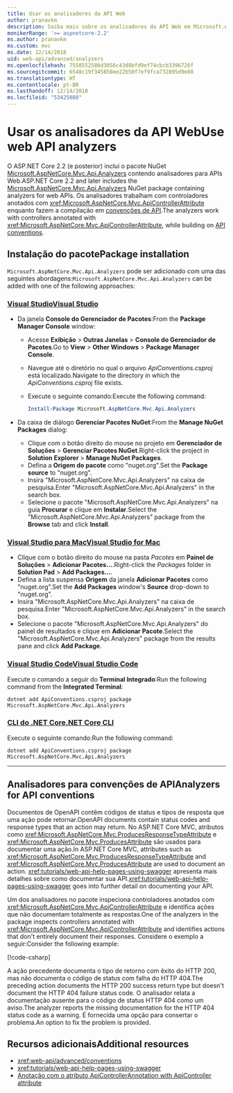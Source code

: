 ```yaml
---
title: Usar os analisadores da API Web
author: pranavkm
description: Saiba mais sobre os analisadores da API Web em Microsoft.AspNetCore.Mvc.Api.Analyzers.
monikerRange: '>= aspnetcore-2.2'
ms.author: pranavkm
ms.custom: mvc
ms.date: 12/14/2018
uid: web-api/advanced/analyzers
ms.openlocfilehash: 7558552586d3056c43d8bfd9ef74cbcb3396726f
ms.sourcegitcommit: 6548c19f345850ee22b50f7ef9fca732895d9e08
ms.translationtype: HT
ms.contentlocale: pt-BR
ms.lasthandoff: 12/14/2018
ms.locfileid: "53425088"
---
```

# <a name="use-web-api-analyzers"></a><span data-ttu-id="e51fb-103">Usar os analisadores da API Web</span><span class="sxs-lookup"><span data-stu-id="e51fb-103">Use web API analyzers</span></span>

<span data-ttu-id="e51fb-104">O ASP.NET Core 2.2 (e posterior) inclui o pacote NuGet [Microsoft.AspNetCore.Mvc.Api.Analyzers](https://www.nuget.org/packages/Microsoft.AspNetCore.Mvc.Api.Analyzers) contendo analisadores para APIs Web.</span><span class="sxs-lookup"><span data-stu-id="e51fb-104">ASP.NET Core 2.2 and later includes the [Microsoft.AspNetCore.Mvc.Api.Analyzers](https://www.nuget.org/packages/Microsoft.AspNetCore.Mvc.Api.Analyzers) NuGet package containing analyzers for web APIs.</span></span> <span data-ttu-id="e51fb-105">Os analisadores trabalham com controladores anotados com <xref:Microsoft.AspNetCore.Mvc.ApiControllerAttribute> enquanto fazem a compilação em [convenções de API](xref:web-api/advanced/conventions).</span><span class="sxs-lookup"><span data-stu-id="e51fb-105">The analyzers work with controllers annotated with <xref:Microsoft.AspNetCore.Mvc.ApiControllerAttribute>, while building on [API conventions](xref:web-api/advanced/conventions).</span></span>

## <a name="package-installation"></a><span data-ttu-id="e51fb-106">Instalação do pacote</span><span class="sxs-lookup"><span data-stu-id="e51fb-106">Package installation</span></span>

<span data-ttu-id="e51fb-107">`Microsoft.AspNetCore.Mvc.Api.Analyzers` pode ser adicionado com uma das seguintes abordagens:</span><span class="sxs-lookup"><span data-stu-id="e51fb-107">`Microsoft.AspNetCore.Mvc.Api.Analyzers` can be added with one of the following approaches:</span></span>

### <a name="visual-studiotabvisual-studio"></a>[<span data-ttu-id="e51fb-108">Visual Studio</span><span class="sxs-lookup"><span data-stu-id="e51fb-108">Visual Studio</span></span>](#tab/visual-studio)

* <span data-ttu-id="e51fb-109">Da janela **Console do Gerenciador de Pacotes**:</span><span class="sxs-lookup"><span data-stu-id="e51fb-109">From the **Package Manager Console** window:</span></span>
  * <span data-ttu-id="e51fb-110">Acesse **Exibição** > **Outras Janelas** > **Console do Gerenciador de Pacotes**.</span><span class="sxs-lookup"><span data-stu-id="e51fb-110">Go to **View** > **Other Windows** > **Package Manager Console**.</span></span>
  * <span data-ttu-id="e51fb-111">Navegue até o diretório no qual o arquivo *ApiConventions.csproj* está localizado.</span><span class="sxs-lookup"><span data-stu-id="e51fb-111">Navigate to the directory in which the *ApiConventions.csproj* file exists.</span></span>
  * <span data-ttu-id="e51fb-112">Execute o seguinte comando:</span><span class="sxs-lookup"><span data-stu-id="e51fb-112">Execute the following command:</span></span>

    ```powershell
    Install-Package Microsoft.AspNetCore.Mvc.Api.Analyzers
    ```

* <span data-ttu-id="e51fb-113">Da caixa de diálogo **Gerenciar Pacotes NuGet**:</span><span class="sxs-lookup"><span data-stu-id="e51fb-113">From the **Manage NuGet Packages** dialog:</span></span>
  * <span data-ttu-id="e51fb-114">Clique com o botão direito do mouse no projeto em **Gerenciador de Soluções** > **Gerenciar Pacotes NuGet**.</span><span class="sxs-lookup"><span data-stu-id="e51fb-114">Right-click the project in **Solution Explorer** > **Manage NuGet Packages**.</span></span>
  * <span data-ttu-id="e51fb-115">Defina a **Origem do pacote** como "nuget.org".</span><span class="sxs-lookup"><span data-stu-id="e51fb-115">Set the **Package source** to "nuget.org".</span></span>
  * <span data-ttu-id="e51fb-116">Insira "Microsoft.AspNetCore.Mvc.Api.Analyzers" na caixa de pesquisa.</span><span class="sxs-lookup"><span data-stu-id="e51fb-116">Enter "Microsoft.AspNetCore.Mvc.Api.Analyzers" in the search box.</span></span>
  * <span data-ttu-id="e51fb-117">Selecione o pacote "Microsoft.AspNetCore.Mvc.Api.Analyzers" na guia **Procurar** e clique em **Instalar**.</span><span class="sxs-lookup"><span data-stu-id="e51fb-117">Select the "Microsoft.AspNetCore.Mvc.Api.Analyzers" package from the **Browse** tab and click **Install**.</span></span>

### <a name="visual-studio-for-mactabvisual-studio-mac"></a>[<span data-ttu-id="e51fb-118">Visual Studio para Mac</span><span class="sxs-lookup"><span data-stu-id="e51fb-118">Visual Studio for Mac</span></span>](#tab/visual-studio-mac)

* <span data-ttu-id="e51fb-119">Clique com o botão direito do mouse na pasta *Pacotes* em **Painel de Soluções** > **Adicionar Pacotes...**.</span><span class="sxs-lookup"><span data-stu-id="e51fb-119">Right-click the *Packages* folder in **Solution Pad** > **Add Packages...**.</span></span>
* <span data-ttu-id="e51fb-120">Defina a lista suspensa **Origem** da janela **Adicionar Pacotes** como "nuget.org".</span><span class="sxs-lookup"><span data-stu-id="e51fb-120">Set the **Add Packages** window's **Source** drop-down to "nuget.org".</span></span>
* <span data-ttu-id="e51fb-121">Insira "Microsoft.AspNetCore.Mvc.Api.Analyzers" na caixa de pesquisa.</span><span class="sxs-lookup"><span data-stu-id="e51fb-121">Enter "Microsoft.AspNetCore.Mvc.Api.Analyzers" in the search box.</span></span>
* <span data-ttu-id="e51fb-122">Selecione o pacote "Microsoft.AspNetCore.Mvc.Api.Analyzers" do painel de resultados e clique em **Adicionar Pacote**.</span><span class="sxs-lookup"><span data-stu-id="e51fb-122">Select the "Microsoft.AspNetCore.Mvc.Api.Analyzers" package from the results pane and click **Add Package**.</span></span>

### <a name="visual-studio-codetabvisual-studio-code"></a>[<span data-ttu-id="e51fb-123">Visual Studio Code</span><span class="sxs-lookup"><span data-stu-id="e51fb-123">Visual Studio Code</span></span>](#tab/visual-studio-code)

<span data-ttu-id="e51fb-124">Execute o comando a seguir do **Terminal Integrado**:</span><span class="sxs-lookup"><span data-stu-id="e51fb-124">Run the following command from the **Integrated Terminal**:</span></span>

```console
dotnet add ApiConventions.csproj package Microsoft.AspNetCore.Mvc.Api.Analyzers
```

### <a name="net-core-clitabnetcore-cli"></a>[<span data-ttu-id="e51fb-125">CLI do .NET Core</span><span class="sxs-lookup"><span data-stu-id="e51fb-125">.NET Core CLI</span></span>](#tab/netcore-cli)

<span data-ttu-id="e51fb-126">Execute o seguinte comando:</span><span class="sxs-lookup"><span data-stu-id="e51fb-126">Run the following command:</span></span>

```console
dotnet add ApiConventions.csproj package Microsoft.AspNetCore.Mvc.Api.Analyzers
```

---

## <a name="analyzers-for-api-conventions"></a><span data-ttu-id="e51fb-127">Analisadores para convenções de API</span><span class="sxs-lookup"><span data-stu-id="e51fb-127">Analyzers for API conventions</span></span>

<span data-ttu-id="e51fb-128">Documentos de OpenAPI contêm códigos de status e tipos de resposta que uma ação pode retornar.</span><span class="sxs-lookup"><span data-stu-id="e51fb-128">OpenAPI documents contain status codes and response types that an action may return.</span></span> <span data-ttu-id="e51fb-129">No ASP.NET Core MVC, atributos como <xref:Microsoft.AspNetCore.Mvc.ProducesResponseTypeAttribute> e <xref:Microsoft.AspNetCore.Mvc.ProducesAttribute> são usados para documentar uma ação.</span><span class="sxs-lookup"><span data-stu-id="e51fb-129">In ASP.NET Core MVC, attributes such as <xref:Microsoft.AspNetCore.Mvc.ProducesResponseTypeAttribute> and <xref:Microsoft.AspNetCore.Mvc.ProducesAttribute> are used to document an action.</span></span> <span data-ttu-id="e51fb-130"><xref:tutorials/web-api-help-pages-using-swagger> apresenta mais detalhes sobre como documentar sua API.</span><span class="sxs-lookup"><span data-stu-id="e51fb-130"><xref:tutorials/web-api-help-pages-using-swagger> goes into further detail on documenting your API.</span></span>

<span data-ttu-id="e51fb-131">Um dos analisadores no pacote inspeciona controladores anotados com <xref:Microsoft.AspNetCore.Mvc.ApiControllerAttribute> e identifica ações que não documentam totalmente as respostas.</span><span class="sxs-lookup"><span data-stu-id="e51fb-131">One of the analyzers in the package inspects controllers annotated with <xref:Microsoft.AspNetCore.Mvc.ApiControllerAttribute> and identifies actions that don't entirely document their responses.</span></span> <span data-ttu-id="e51fb-132">Considere o exemplo a seguir:</span><span class="sxs-lookup"><span data-stu-id="e51fb-132">Consider the following example:</span></span>

[!code-csharp[](conventions/sample/Controllers/ContactsController.cs?name=missing404docs&highlight=9)]

<span data-ttu-id="e51fb-133">A ação precedente documenta o tipo de retorno com êxito do HTTP 200, mas não documenta o código de status com falha do HTTP 404.</span><span class="sxs-lookup"><span data-stu-id="e51fb-133">The preceding action documents the HTTP 200 success return type but doesn't document the HTTP 404 failure status code.</span></span> <span data-ttu-id="e51fb-134">O analisador relata a documentação ausente para o código de status HTTP 404 como um aviso.</span><span class="sxs-lookup"><span data-stu-id="e51fb-134">The analyzer reports the missing documentation for the HTTP 404 status code as a warning.</span></span> <span data-ttu-id="e51fb-135">É fornecida uma opção para consertar o problema.</span><span class="sxs-lookup"><span data-stu-id="e51fb-135">An option to fix the problem is provided.</span></span>

## <a name="additional-resources"></a><span data-ttu-id="e51fb-136">Recursos adicionais</span><span class="sxs-lookup"><span data-stu-id="e51fb-136">Additional resources</span></span>

* <xref:web-api/advanced/conventions>
* <xref:tutorials/web-api-help-pages-using-swagger>
* [<span data-ttu-id="e51fb-137">Anotação com o atributo ApiController</span><span class="sxs-lookup"><span data-stu-id="e51fb-137">Annotation with ApiController attribute</span></span>](xref:web-api/index#annotation-with-apicontroller-attribute)
